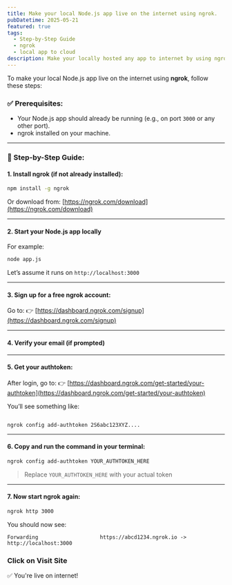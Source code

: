 ```yaml
---
title: Make your local Node.js app live on the internet using ngrok.
pubDatetime: 2025-05-21
featured: true
tags:
  - Step-by-Step Guide
  - ngrok
  - local app to cloud
description: Make your locally hosted any app to internet by using ngrok
---
```


To make your local Node.js app live on the internet using **ngrok**, follow these steps:

### ✅ Prerequisites:

- Your Node.js app should already be running (e.g., on port `3000` or any other port).
- ngrok installed on your machine.

---

### 🔧 Step-by-Step Guide:

#### 1. **Install ngrok (if not already installed):**

```bash
npm install -g ngrok
```

Or download from: [https://ngrok.com/download](https://ngrok.com/download)

---

#### 2. **Start your Node.js app locally**

For example:

```bash
node app.js
```

Let’s assume it runs on `http://localhost:3000`

---

#### 3. **Sign up for a free ngrok account:**

Go to:
👉 [https://dashboard.ngrok.com/signup](https://dashboard.ngrok.com/signup)

---

#### 4. **Verify your email (if prompted)**

---

#### 5. **Get your authtoken:**

After login, go to:
👉 [https://dashboard.ngrok.com/get-started/your-authtoken](https://dashboard.ngrok.com/get-started/your-authtoken)

You’ll see something like:

```

ngrok config add-authtoken 2S6abc123XYZ....

```

---

#### 6. **Copy and run the command in your terminal:**

```bash
ngrok config add-authtoken YOUR_AUTHTOKEN_HERE
```

> Replace `YOUR_AUTHTOKEN_HERE` with your actual token

---

#### 7. **Now start ngrok again:**

```bash
ngrok http 3000
```

You should now see:

```
Forwarding                    https://abcd1234.ngrok.io -> http://localhost:3000
```

### Click on Visit Site

✅ You're live on internet!
